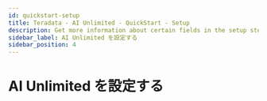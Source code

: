 ```yaml
---
id: quickstart-setup
title: Teradata - AI Unlimited - QuickStart - Setup 
description: Get more information about certain fields in the setup steps.
sidebar_label: AI Unlimited を設定する	
sidebar_position: 4
---
```


# AI Unlimited を設定する
<!-- 
import MyPartial from '/docs/_partials/_setup.mdx';

<MyPartial />

-->
